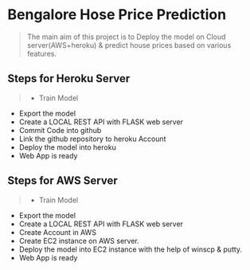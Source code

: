 # Bengalore Hose Price Prediction

> The main aim of this project is to Deploy the model on Cloud server(AWS+heroku) & predict house prices based on various features.

## Steps  for Heroku Server
> * Train Model
* Export the model
* Create a LOCAL REST API with FLASK web server
* Commit Code into github
* Link the github repository to heroku Account
* Deploy the model into heroku
* Web App is ready

## Steps for AWS Server

> * Train Model
* Export the model
* Create a LOCAL REST API with FLASK web server
* Create Account in AWS 
* Create EC2 instance on AWS server.
* Deploy the model into EC2 instance with the help of winscp  & putty.
* Web App is ready
